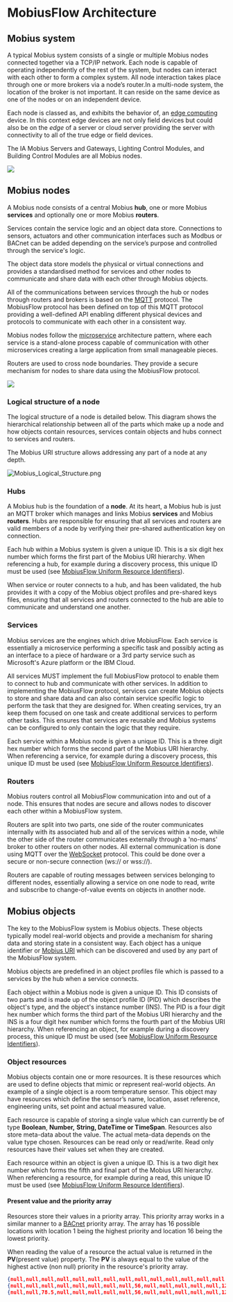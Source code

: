 # MobiusFlow Architecture

## Mobius system <a href="#mobius_system" id="mobius_system"></a>

A typical Mobius system consists of a single or multiple Mobius nodes connected together via a TCP/IP network. Each node is capable of operating independently of the rest of the system, but nodes can interact with each other to form a complex system. All node interaction takes place through one or more brokers via a node’s router.In a multi-node system, the location of the broker is not important. It can reside on the same device as one of the nodes or on an independent device.

Each node is classed as, and exhibits the behavior of, an [edge computing](https://en.wikipedia.org/wiki/Edge\_computing) device. In this context edge devices are not only field devices but could also be on the _edge_ of a server or cloud server providing the server with connectivity to all of the true edge or field devices.

The IA Mobius Servers and Gateways, Lighting Control Modules, and Building Control Modules are all Mobius nodes.

![](https://support.iaconnects.co.uk/hc/article\_attachments/360017722712/Mobius\_System\_Overview.png)

## Mobius nodes <a href="#mobius_nodes" id="mobius_nodes"></a>

A Mobius node consists of a central Mobius **hub**, one or more Mobius **services** and optionally one or more Mobius **routers**.

Services contain the service logic and an object data store. Connections to sensors, actuators and other communication interfaces such as Modbus or BACnet can be added depending on the service’s purpose and controlled through the service's logic.

The object data store models the physical or virtual connections and provides a standardised method for services and other nodes to communicate and share data with each other through Mobius objects.

All of the communications between services through the hub or nodes through routers and brokers is based on the [MQTT](http://iaconnects.atlassian.net/wiki/spaces/OD/pages/17990573) protocol. The MobiusFlow protocol has been defined on top of this MQTT protocol providing a well-defined API enabling different physical devices and protocols to communicate with each other in a consistent way.   &#x20;

Mobius nodes follow the [microservice](https://en.wikipedia.org/wiki/Microservices) architecture pattern, where each service is a stand-alone process capable of communication with other microservices creating a large application from small manageable pieces.

Routers are used to cross node boundaries. They provide a secure mechanism for nodes to share data using the MobiusFlow protocol.

![](https://support.iaconnects.co.uk/hc/article\_attachments/360017723292/Mobius\_Node.png)

### Logical structure of a node <a href="#logical_structure_of_a_node" id="logical_structure_of_a_node"></a>

The logical structure of a node is detailed below. This diagram shows the hierarchical relationship between all of the parts which make up a node and how objects contain resources, services contain objects and hubs connect to services and routers.

The Mobius URI structure allows addressing any part of a node at any depth.

![Mobius\_Logical\_Structure.png](https://support.iaconnects.co.uk/hc/article\_attachments/360017608911/Mobius\_Logical\_Structure.png)

### Hubs <a href="#hubs" id="hubs"></a>

A Mobius hub is the foundation of a **node**. At its heart, a Mobius hub is just an MQTT broker which manages and links Mobius **services** and Mobius **routers**. Hubs are responsible for ensuring that all services and routers are valid members of a node by verifying their pre-shared authentication key on connection.

Each hub within a Mobius system is given a unique ID. This is a six digit hex number which forms the first part of the Mobius URI hierarchy. When referencing a hub, for example during a discovery process, this unique ID must be used (see [MobiusFlow Uniform Resource Identifiers](mobiusflow-uniform-resource-identifiers.md)).

When service or router connects to a hub, and has been validated, the hub provides it with a copy of the Mobius object profiles and pre-shared keys files, ensuring that all services and routers connected to the hub are able to communicate and understand one another.

### Services <a href="#services" id="services"></a>

Mobius services are the engines which drive MobiusFlow. Each service is essentially a microservice performing a specific task and possibly acting as an interface to a piece of hardware or a 3rd party service such as Microsoft's Azure platform or the IBM Cloud.

All services MUST implement the full MobiusFlow protocol to enable them to connect to hub and communicate with other services. In addition to implementing the MobiusFlow protocol, services can create Mobius objects to store and share data and can also contain service specific logic to perform the task that they are designed for. When creating services, try an keep them focused on one task and create additional services to perform other tasks. This ensures that services are reusable and Mobius systems can be configured to only contain the logic that they require.

Each service within a Mobius node is given a unique ID. This is a three digit hex number which forms the second part of the Mobius URI hierarchy. When referencing a service, for example during a discovery process, this unique ID must be used (see [MobiusFlow Uniform Resource Identifiers](mobiusflow-uniform-resource-identifiers.md)).

### Routers <a href="#routers" id="routers"></a>

Mobius routers control all MobiusFlow communication into and out of a node. This ensures that nodes are secure and allows nodes to discover each other within a MobiusFlow system.

Routers are split into two parts, one side of the router communicates internally with its associated hub and all of the services within a node, while the other side of the router communicates externally through a 'no-mans' broker to other routers on other nodes. All external communication is done using MQTT over the [WebSocket](https://en.wikipedia.org/wiki/WebSocket) protocol. This could be done over a secure or non-secure connection (ws:// or wss://).

Routers are capable of routing messages between services belonging to different nodes, essentially allowing a service on one node to read, write and subscribe to change-of-value events on objects in another node.

## Mobius objects <a href="#mobius_objects" id="mobius_objects"></a>

The key to the MobiusFlow system is Mobius objects. These objects typically model real-world objects and provide a mechanism for sharing data and storing state in a consistent way. Each object has a unique identifier or [Mobius URI](mobiusflow-uniform-resource-identifiers.md) which can be discovered and used by any part of the MobiusFlow system.

Mobius objects are predefined in an object profiles file which is passed to a services by the hub when a service connects.

Each object within a Mobius node is given a unique ID. This ID consists of two parts and is made up of the object profile ID (PID) which describes the object's type, and the object's instance number (INS). The PID is a four digit hex number which forms the third part of the Mobius URI hierarchy and the INS is a four digit hex number which forms the fourth part of the Mobius URI hierarchy. When referencing an object, for example during a discovery process, this unique ID must be used (see [MobiusFlow Uniform Resource Identifiers](mobiusflow-uniform-resource-identifiers.md)).

### Object resources <a href="#object_resources" id="object_resources"></a>

Mobius objects contain one or more resources. It is these resources which are used to define objects that mimic or represent real-world objects. An example of a single object is a room temperature sensor. This object may have resources which define the sensor’s name, location, asset reference, engineering units, set point and actual measured value.

Each resource is capable of storing a single value which can currently be of type **Boolean**, **Number,** **String, DateTime or TimeSpan**. Resources also store meta-data about the value. The actual meta-data depends on the value type chosen. Resources can be read only or read/write. Read only resources have their values set when they are created.&#x20;

Each resource within an object is given a unique ID. This is a two digit hex number which forms the fifth and final part of the Mobius URI hierarchy. When referencing a resource, for example during a read, this unique ID must be used (see [MobiusFlow Uniform Resource Identifiers](mobiusflow-uniform-resource-identifiers.md)).

#### Present value and the priority array <a href="#present_value_and_the_priority_array" id="present_value_and_the_priority_array"></a>

Resources store their values in a priority array. This priority array works in a similar manner to a [BACnet](http://www.bacnet.org/) priority array. The array has 16 possible locations with location 1 being the highest priority and location 16 being the lowest priority.

When reading the value of a resource the actual value is returned in the **PV**(present value) property. The **PV** is always equal to the value of the highest active (non null) priority in the resource's priority array.&#x20;

```json
{null,null,null,null,null,null,null,null,null,null,null,null,null,null,12,null} -> PV = 12 (priority 15)
{null,null,null,null,null,null,null,null,56,null,null,null,null,null,12,null} -> PV = 56 (priority 9)
{null,null,78.5,null,null,null,null,null,56,null,null,null,null,null,12,null} -> PV = 78.5 (priority 3)
```
